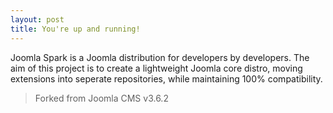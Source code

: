 ```yaml
---
layout: post
title: You're up and running!
---
```


Joomla Spark is a Joomla distribution for developers by developers. The aim of this project is to create a lightweight Joomla core distro, moving extensions into seperate repositories, while maintaining 100% compatibility.

> Forked from Joomla CMS v3.6.2
